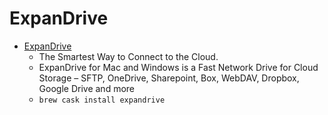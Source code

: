 # ExpanDrive
- [ExpanDrive](https://www.expandrive.com/apps/expandrive/)
  -  The Smartest Way to Connect to the Cloud.
  - ExpanDrive for Mac and Windows is a Fast Network Drive for Cloud Storage – SFTP, OneDrive, Sharepoint, Box, WebDAV, Dropbox, Google Drive and more
  - `brew cask install expandrive`
